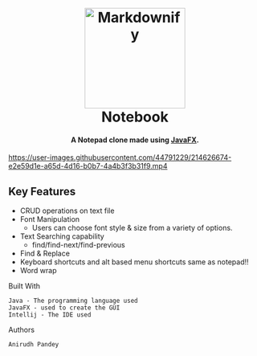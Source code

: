 <h1 align="center">
  <br>
  <img src="https://user-images.githubusercontent.com/44791229/214630281-4e223dd3-600b-421b-a15d-f5a2f17523c5.png" alt="Markdownify" width="200">
  <br>
  Notebook
  <br>
</h1>
<h4 align="center">A Notepad clone made using <a href="https://openjfx.io/" target="_blank">JavaFX</a>.</h4>
 

https://user-images.githubusercontent.com/44791229/214626674-e2e59d1e-a65d-4d16-b0b7-4a4b3f3b31f9.mp4


## Key Features

* CRUD operations on text file
* Font Manipulation
  - Users can choose font style & size from a variety of options.
* Text Searching capability
  - find/find-next/find-previous
* Find & Replace
* Keyboard shortcuts and alt based menu shortcuts same as notepad!!
* Word wrap
 
Built With

    Java - The programming language used
    JavaFX - used to create the GUI
    Intellij - The IDE used
 
Authors

    Anirudh Pandey
 



